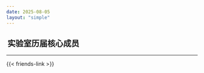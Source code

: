 ```yaml
---
date: 2025-08-05
layout: "simple"
---
```


<script src="https://code.iconify.design/iconify-icon/1.0.7/iconify-icon.min.js"></script>

## <iconify-icon icon="ep:avatar" style="font-size: 30px; vertical-align: middle; margin-bottom: 4px;margin-right: 3px"></iconify-icon>实验室历届核心成员

---

{{< friends-link >}} 
